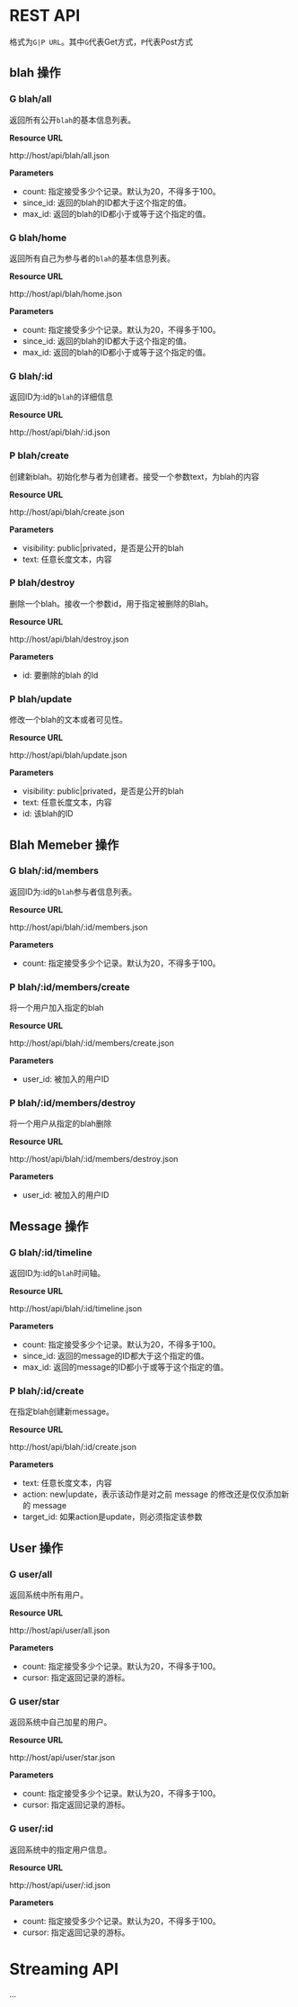 
# REST API

格式为`G|P URL`。其中`G`代表Get方式，`P`代表Post方式

## blah 操作

### G blah/all 

返回所有公开`blah`的基本信息列表。

**Resource URL**

http://host/api/blah/all.json

**Parameters**

 - count: 指定接受多少个记录。默认为20，不得多于100。
 - since_id: 返回的blah的ID都大于这个指定的值。
 - max_id: 返回的blah的ID都小于或等于这个指定的值。


### G blah/home

返回所有自己为参与者的`blah`的基本信息列表。

**Resource URL**

http://host/api/blah/home.json

**Parameters**

 - count: 指定接受多少个记录。默认为20，不得多于100。
 - since_id: 返回的blah的ID都大于这个指定的值。
 - max_id: 返回的blah的ID都小于或等于这个指定的值。

### G blah/:id

返回ID为:id的`blah`的详细信息

**Resource URL**

http://host/api/blah/:id.json


### P blah/create

创建新blah。初始化参与者为创建者。接受一个参数text，为blah的内容

**Resource URL**

http://host/api/blah/create.json

**Parameters**

 - visibility: public|privated，是否是公开的blah
 - text: 任意长度文本，内容


### P blah/destroy

删除一个blah。接收一个参数id，用于指定被删除的Blah。

**Resource URL**

http://host/api/blah/destroy.json

**Parameters**

 - id: 要删除的blah 的Id

### P blah/update

修改一个blah的文本或者可见性。

**Resource URL**

http://host/api/blah/update.json

**Parameters**

 - visibility: public|privated，是否是公开的blah
 - text: 任意长度文本，内容
 - id: 该blah的ID


## Blah Memeber 操作

### G blah/:id/members

返回ID为:id的`blah`参与者信息列表。

**Resource URL**

http://host/api/blah/:id/members.json
 
**Parameters**

 - count: 指定接受多少个记录。默认为20，不得多于100。

### P blah/:id/members/create

将一个用户加入指定的blah

**Resource URL**

http://host/api/blah/:id/members/create.json

**Parameters**

 - user_id: 被加入的用户ID


### P blah/:id/members/destroy

将一个用户从指定的blah删除

**Resource URL**

http://host/api/blah/:id/members/destroy.json

**Parameters**

 - user_id: 被加入的用户ID

## Message 操作

### G blah/:id/timeline

返回ID为:id的`blah`时间轴。

**Resource URL**

http://host/api/blah/:id/timeline.json

**Parameters**

 - count: 指定接受多少个记录。默认为20，不得多于100。
 - since_id: 返回的message的ID都大于这个指定的值。
 - max_id: 返回的message的ID都小于或等于这个指定的值。

### P blah/:id/create

在指定blah创建新message。

**Resource URL**

http://host/api/blah/:id/create.json

**Parameters**

 - text: 任意长度文本，内容
 - action: new|update，表示该动作是对之前 message 的修改还是仅仅添加新的 message
 - target_id: 如果action是update，则必须指定该参数

## User 操作

### G user/all

返回系统中所有用户。

**Resource URL**

http://host/api/user/all.json

**Parameters**

 - count: 指定接受多少个记录。默认为20，不得多于100。
 - cursor: 指定返回记录的游标。

### G user/star

返回系统中自己加星的用户。

**Resource URL**

http://host/api/user/star.json

**Parameters**

 - count: 指定接受多少个记录。默认为20，不得多于100。
 - cursor: 指定返回记录的游标。

### G user/:id

返回系统中的指定用户信息。

**Resource URL**

http://host/api/user/:id.json

**Parameters**

 - count: 指定接受多少个记录。默认为20，不得多于100。
 - cursor: 指定返回记录的游标。

# Streaming API
 ...
